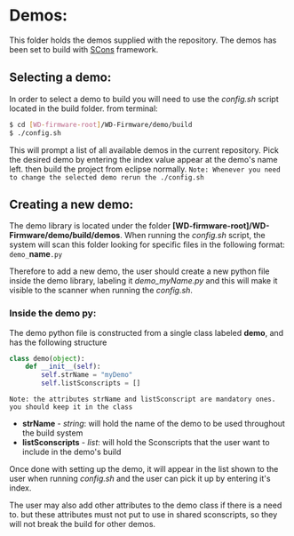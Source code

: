 # Demos:
This folder holds the demos supplied with the repository.
The demos has been set to build with [SCons](https://scons.org/) framework.
  
## Selecting a demo:
In order to select a demo to build you will need to use the *config.sh* script located in the build folder.
from terminal:
```sh
$ cd [WD-firmware-root]/WD-Firmware/demo/build
$ ./config.sh
```

This will prompt a list of all available demos in the current repository.
Pick the desired demo by entering the index value appear at the demo's name left. then build the project from eclipse normally.
`Note: Whenever you need to change the selected demo rerun the ./config.sh `
  
## Creating a new demo:
The demo library is located under the folder **[WD-firmware-root]/WD-Firmware/demo/build/demos**.
When running the *config.sh* script, the system will scan this folder looking for specific files in the following format:
`demo_`**name**`.py`

Therefore to add a new demo, the user should create a new python file inside the demo library, labeling it *demo_myName.py*
and this will make it visible to the scanner when running the *config.sh*.

### Inside the demo py:
The demo python file is constructed from a single class labeled **demo**, and has the following structure

```python
class demo(object):
    def __init__(self):
        self.strName = "myDemo"
        self.listSconscripts = []
```

`Note: the attributes strName and listSconscript are mandatory ones. you should keep it in the class`

* **strName** - *string*: will hold the name of the demo to be used throughout the build system
* **listSconscripts** - *list*: will hold the Sconscripts that the user want to include in the demo's build

Once done with setting up the demo, it will appear in the list shown to the user when running *config.sh* and the user can pick it up by entering it's index.

The user may also add other attributes to the demo class if there is a need to. but these attributes must not put to use in shared sconscripts, so they will not break the build for other demos.

